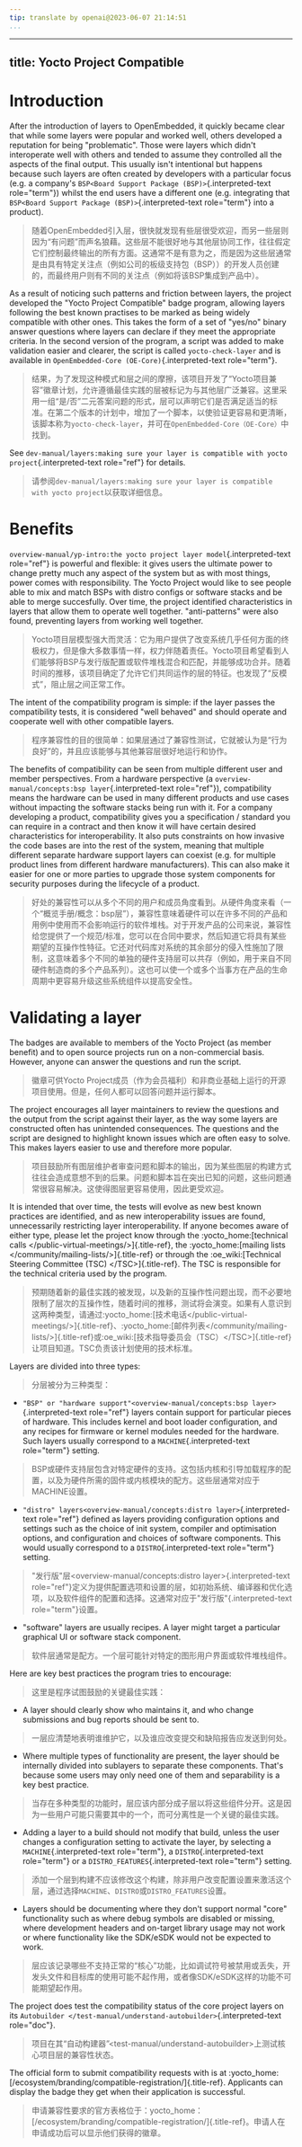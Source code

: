 ```yaml
---
tip: translate by openai@2023-06-07 21:14:51
...
```

---
title: Yocto Project Compatible
---
# Introduction


After the introduction of layers to OpenEmbedded, it quickly became clear that while some layers were popular and worked well, others developed a reputation for being \"problematic\". Those were layers which didn\'t interoperate well with others and tended to assume they controlled all the aspects of the final output. This usually isn\'t intentional but happens because such layers are often created by developers with a particular focus (e.g. a company\'s `BSP<Board Support Package (BSP)>`{.interpreted-text role="term"}) whilst the end users have a different one (e.g. integrating that `BSP<Board Support Package (BSP)>`{.interpreted-text role="term"} into a product).

> 随着OpenEmbedded引入层，很快就发现有些层很受欢迎，而另一些层则因为“有问题”而声名狼藉。这些层不能很好地与其他层协同工作，往往假定它们控制最终输出的所有方面。这通常不是有意为之，而是因为这些层通常是由具有特定关注点（例如公司的板级支持包（BSP））的开发人员创建的，而最终用户则有不同的关注点（例如将该BSP集成到产品中）。


As a result of noticing such patterns and friction between layers, the project developed the \"Yocto Project Compatible\" badge program, allowing layers following the best known practises to be marked as being widely compatible with other ones. This takes the form of a set of \"yes/no\" binary answer questions where layers can declare if they meet the appropriate criteria. In the second version of the program, a script was added to make validation easier and clearer, the script is called `yocto-check-layer` and is available in `OpenEmbedded-Core (OE-Core)`{.interpreted-text role="term"}.

> 结果，为了发现这种模式和层之间的摩擦，该项目开发了“Yocto项目兼容”徽章计划，允许遵循最佳实践的层被标记为与其他层广泛兼容。这里采用一组“是/否”二元答案问题的形式，层可以声明它们是否满足适当的标准。在第二个版本的计划中，增加了一个脚本，以使验证更容易和更清晰，该脚本称为`yocto-check-layer`，并可在`OpenEmbedded-Core（OE-Core）`中找到。


See `dev-manual/layers:making sure your layer is compatible with yocto project`{.interpreted-text role="ref"} for details.

> 请参阅`dev-manual/layers:making sure your layer is compatible with yocto project`以获取详细信息。

# Benefits


`overview-manual/yp-intro:the yocto project layer model`{.interpreted-text role="ref"} is powerful and flexible: it gives users the ultimate power to change pretty much any aspect of the system but as with most things, power comes with responsibility. The Yocto Project would like to see people able to mix and match BSPs with distro configs or software stacks and be able to merge succesfully. Over time, the project identified characteristics in layers that allow them to operate well together. \"anti-patterns\" were also found, preventing layers from working well together.

> Yocto项目层模型强大而灵活：它为用户提供了改变系统几乎任何方面的终极权力，但是像大多数事情一样，权力伴随着责任。Yocto项目希望看到人们能够将BSP与发行版配置或软件堆栈混合和匹配，并能够成功合并。随着时间的推移，该项目确定了允许它们共同运作的层的特征。也发现了“反模式”，阻止层之间正常工作。


The intent of the compatibility program is simple: if the layer passes the compatibility tests, it is considered \"well behaved\" and should operate and cooperate well with other compatible layers.

> 程序兼容性的目的很简单：如果层通过了兼容性测试，它就被认为是“行为良好”的，并且应该能够与其他兼容层很好地运行和协作。


The benefits of compatibility can be seen from multiple different user and member perspectives. From a hardware perspective (a `overview-manual/concepts:bsp layer`{.interpreted-text role="ref"}), compatibility means the hardware can be used in many different products and use cases without impacting the software stacks being run with it. For a company developing a product, compatibility gives you a specification / standard you can require in a contract and then know it will have certain desired characteristics for interoperability. It also puts constraints on how invasive the code bases are into the rest of the system, meaning that multiple different separate hardware support layers can coexist (e.g. for multiple product lines from different hardware manufacturers). This can also make it easier for one or more parties to upgrade those system components for security purposes during the lifecycle of a product.

> 好处的兼容性可以从多个不同的用户和成员角度看到。从硬件角度来看（一个“概览手册/概念：bsp层”），兼容性意味着硬件可以在许多不同的产品和用例中使用而不会影响运行的软件堆栈。对于开发产品的公司来说，兼容性给您提供了一个规范/标准，您可以在合同中要求，然后知道它将具有某些期望的互操作性特征。它还对代码库对系统的其余部分的侵入性施加了限制，这意味着多个不同的单独的硬件支持层可以共存（例如，用于来自不同硬件制造商的多个产品系列）。这也可以使一个或多个当事方在产品的生命周期中更容易升级这些系统组件以提高安全性。

# Validating a layer


The badges are available to members of the Yocto Project (as member benefit) and to open source projects run on a non-commercial basis. However, anyone can answer the questions and run the script.

> 徽章可供Yocto Project成员（作为会员福利）和非商业基础上运行的开源项目使用。但是，任何人都可以回答问题并运行脚本。


The project encourages all layer maintainers to review the questions and the output from the script against their layer, as the way some layers are constructed often has unintended consequences. The questions and the script are designed to highlight known issues which are often easy to solve. This makes layers easier to use and therefore more popular.

> 项目鼓励所有图层维护者审查问题和脚本的输出，因为某些图层的构建方式往往会造成意想不到的后果。问题和脚本旨在突出已知的问题，这些问题通常很容易解决。这使得图层更容易使用，因此更受欢迎。


It is intended that over time, the tests will evolve as new best known practices are identified, and as new interoperability issues are found, unnecessarily restricting layer interoperability. If anyone becomes aware of either type, please let the project know through the :yocto_home:[technical calls \</public-virtual-meetings/\>]{.title-ref}, the :yocto_home:[mailing lists \</community/mailing-lists/\>]{.title-ref} or through the :oe_wiki:[Technical Steering Committee (TSC) \</TSC\>]{.title-ref}. The TSC is responsible for the technical criteria used by the program.

> 预期随着新的最佳实践的被发现，以及新的互操作性问题出现，而不必要地限制了层次的互操作性，随着时间的推移，测试将会演变。如果有人意识到这两种类型，请通过:yocto_home:[技术电话\</public-virtual-meetings/\>]{.title-ref}、:yocto_home:[邮件列表\</community/mailing-lists/\>]{.title-ref}或:oe_wiki:[技术指导委员会（TSC）\</TSC\>]{.title-ref}让项目知道。TSC负责该计划使用的技术标准。


Layers are divided into three types:

> 分层被分为三种类型：


- `"BSP" or "hardware support"<overview-manual/concepts:bsp layer>`{.interpreted-text role="ref"} layers contain support for particular pieces of hardware. This includes kernel and boot loader configuration, and any recipes for firmware or kernel modules needed for the hardware. Such layers usually correspond to a `MACHINE`{.interpreted-text role="term"} setting.

> BSP或硬件支持层包含对特定硬件的支持。这包括内核和引导加载程序的配置，以及为硬件所需的固件或内核模块的配方。这些层通常对应于MACHINE设置。

- `"distro" layers<overview-manual/concepts:distro layer>`{.interpreted-text role="ref"} defined as layers providing configuration options and settings such as the choice of init system, compiler and optimisation options, and configuration and choices of software components. This would usually correspond to a `DISTRO`{.interpreted-text role="term"} setting.

> "发行版"层<overview-manual/concepts:distro layer>{.interpreted-text role="ref"}定义为提供配置选项和设置的层，如初始系统、编译器和优化选项，以及软件组件的配置和选择。这通常对应于"发行版"{.interpreted-text role="term"}设置。

- \"software\" layers are usually recipes. A layer might target a particular graphical UI or software stack component.

> 软件层通常是配方。一个层可能针对特定的图形用户界面或软件堆栈组件。


Here are key best practices the program tries to encourage:

> 这里是程序试图鼓励的关键最佳实践：


- A layer should clearly show who maintains it, and who change submissions and bug reports should be sent to.

> 一层应清楚地表明谁维护它，以及谁应改变提交和缺陷报告应发送到何处。

- Where multiple types of functionality are present, the layer should be internally divided into sublayers to separate these components. That\'s because some users may only need one of them and separability is a key best practice.

> 当存在多种类型的功能时，层应该内部分成子层以将这些组件分开。这是因为一些用户可能只需要其中的一个，而可分离性是一个关键的最佳实践。

- Adding a layer to a build should not modify that build, unless the user changes a configuration setting to activate the layer, by selecting a `MACHINE`{.interpreted-text role="term"}, a `DISTRO`{.interpreted-text role="term"} or a `DISTRO_FEATURES`{.interpreted-text role="term"} setting.

> 添加一个层到构建不应该修改这个构建，除非用户改变配置设置来激活这个层，通过选择`MACHINE`、`DISTRO`或`DISTRO_FEATURES`设置。

- Layers should be documenting where they don't support normal \"core\" functionality such as where debug symbols are disabled or missing, where development headers and on-target library usage may not work or where functionality like the SDK/eSDK would not be expected to work.

> 层应该记录哪些不支持正常的“核心”功能，比如调试符号被禁用或丢失，开发头文件和目标库的使用可能不起作用，或者像SDK/eSDK这样的功能不可能期望起作用。


The project does test the compatibility status of the core project layers on its `Autobuilder </test-manual/understand-autobuilder>`{.interpreted-text role="doc"}.

> 项目在其“自动构建器”<test-manual/understand-autobuilder>上测试核心项目层的兼容性状态。


The official form to submit compatibility requests with is at :yocto_home:[/ecosystem/branding/compatible-registration/]{.title-ref}. Applicants can display the badge they get when their application is successful.

> 申请兼容性要求的官方表格位于：yocto_home：[/ecosystem/branding/compatible-registration/]{.title-ref}。申请人在申请成功后可以显示他们获得的徽章。
